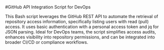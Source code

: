 #GitHub API Integration Script for DevOps

This Bash script leverages the GitHub REST API to automate the retrieval of repository access information, specifically listing users with read (pull) access. It uses basic authentication with a personal access token and jq for JSON parsing. Ideal for DevOps teams, the script simplifies access audits, enhances visibility into repository permissions, and can be integrated into broader CI/CD or compliance workflows.
